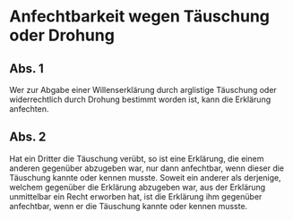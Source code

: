# Anfechtbarkeit wegen Täuschung oder Drohung



## Abs. 1

 Wer zur Abgabe einer Willenserklärung durch arglistige Täuschung oder widerrechtlich durch Drohung bestimmt worden ist, kann die Erklärung anfechten.

## Abs. 2

 Hat ein Dritter die Täuschung verübt, so ist eine Erklärung, die einem anderen gegenüber abzugeben war, nur dann anfechtbar, wenn dieser die Täuschung kannte oder kennen musste. Soweit ein anderer als derjenige, welchem gegenüber die Erklärung abzugeben war, aus der Erklärung unmittelbar ein Recht erworben hat, ist die Erklärung ihm gegenüber anfechtbar, wenn er die Täuschung kannte oder kennen musste. 

